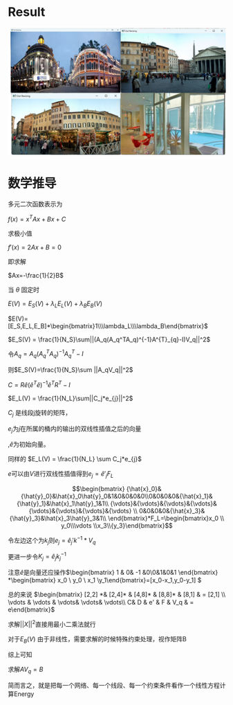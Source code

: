 # Result

![img](./output/1.png)

# 数学推导

多元二次函数表示为

$f(x) = x^TAx+Bx+C$​

求极小值

$f'(x)=2Ax+B=0$

即求解

$Ax=-\frac{1}{2}B$

当 $\theta$ 固定时

$E(V) = E_S(V)+\lambda_LE_L(V) +\lambda_BE_B(V)$

$E(V)=[E_S,E_L,E_B]*\begin{bmatrix}1\\\lambda_L\\\lambda_B\end{bmatrix}$



$E_S(V) = \frac{1}{N_S}\sum||(A_q(A_q^TA_q)^{-1}A^{T}_{q}-I)V_q||^2$

令$A_q=A_q(A_q^TA_q)^{-1}A^{T}_{q}-I$

则$E_S(V)=\frac{1}{N_S}\sum ||A_qV_q||^2$



$C = R\hat{e}(\hat{e}^T\hat{e})^{-1}\hat{e}^TR^T-I$

$E_L(V) = \frac{1}{N_L}\sum||C_j*e_{j}||^2$

$C_j$ 是线段j旋转的矩阵，

$e_{j}$为$j$在所属的桶内的输出的双线性插值之后的向量

,$\hat{e}$为初始向量。

同样的 $E_L(V) = \frac{1}{N_L} \sum C_j*e_{j}$

$e$可以由$V$进行双线性插值得到$e_j=\hat{e}'_jF_L$ 

$$\begin{bmatrix}
{\hat{x}_0}&{\hat{y}_0}&\hat{x}_0\hat{y}_0&1&0&0&0&0\\0&0&0&0&{\hat{x}_1}&{\hat{y}_1}&\hat{x}_1\hat{y}_1&1\\
{\vdots}&{\vdots}&{\vdots}&{\vdots}&{\vdots}&{\vdots}&{\vdots}&{\vdots} \\ 0&0&0&0&{\hat{x}_3}&{\hat{y}_3}&\hat{x}_3\hat{y}_3&1\\
\end{bmatrix}*F_L=\begin{bmatrix}x_0 \\ y_0\\\vdots \\x_3\\{y_3}\end{bmatrix}$$

令左边这个为$k_j$则$e_j=\hat{e}_j'k^{-1}*V_q$

更进一步令$K_j=\hat{e}_jk_j^{-1}$

注意$\hat{e}$​是向量还应操作$\begin{bmatrix} 1 & 0& -1 &0\\0&1&0&1 \end{bmatrix} *\begin{bmatrix} x_0 \\ y_0 \\ x_1 \\y_1\end{bmatrix}=[x_0-x_1,y_0-y_1]
$



总的来说  $\begin{bmatrix} [2,2] *& [2,4]* & [4,8]* & [8,8]* & [8,1] & = [2,1] \\ \vdots & \vdots & \vdots& \vdots& \vdots\\ C& D & e' & F & V_q & = e\end{bmatrix}$

求解$||X||^2$直接用最小二乘法就行

对于$E_B(V)$ 由于非线性，需要求解的时候特殊约束处理，视作矩阵B

综上可知

求解$AV_q=B$

简而言之，就是把每一个网络、每一个线段、每一个约束条件看作一个线性方程计算Energy

